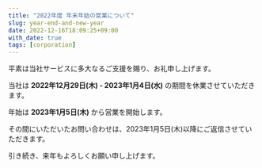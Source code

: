 ```yaml
---
title: "2022年度 年末年始の営業について"
slug: year-end-and-new-year
date: 2022-12-16T18:09:25+09:00
with_date: true
tags: [corporation]
---
```


平素は当社サービスに多大なるご支援を賜り、お礼申し上げます。

当社は **2022年12月29日(木) - 2023年1月4日(水)** の期間を休業させていただきます。

年始は **2023年1月5日(木)** から営業を開始します。

その間にいただいたお問い合わせは、2023年1月5日(木)以降にご返信させていただきます。

引き続き、来年もよろしくお願い申し上げます。
